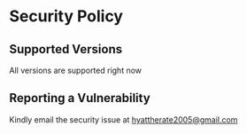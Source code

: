 # Security Policy

## Supported Versions

All versions are supported right now

<!-- 
| Version | Supported          |
| ------- | ------------------ |
| 5.1.x   | :white_check_mark: |
| 5.0.x   | :x:                |
| 4.0.x   | :white_check_mark: |
| < 4.0   | :x:                | -->

## Reporting a Vulnerability

Kindly email the security issue at [hyattherate2005@gmail.com](mailto:hyattherate2005@gmail.com)
